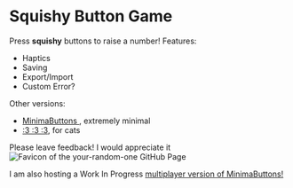 # Squishy Button Game

Press **squishy** buttons to raise a number!
Features:
- Haptics
- Saving
- Export/Import
- Custom Error?

Other versions:
- [MinimaButtons ](https://your-random-one.github.io/minimal.html), extremely minimal
- [:3 :3 :3](https://your-random-one.github.io/catface.html), for cats

Please leave feedback!
I would appreciate it  
![Favicon of the your-random-one GitHub Page](https://your-random-one.github.io/favicon.png)

I am also hosting a Work In Progress [multiplayer version of MinimaButtons!](https://0e3c-2605-ef80-20-6819-00-1063-c9f9.ngrok-free.app)
